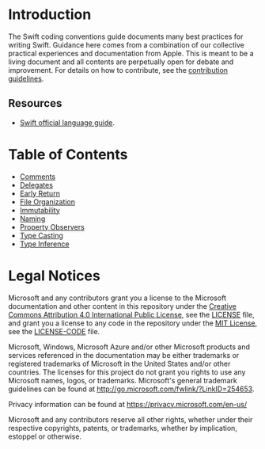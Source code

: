 # Introduction

The Swift coding conventions guide documents many best practices for writing Swift. Guidance here comes from a combination of our collective practical experiences and documentation from Apple. This is meant to be a living document and all contents are perpetually open for debate and improvement. For details on how to contribute, see the [contribution guidelines](CONTRIBUTING.md).

## Resources 

- [Swift official language guide](https://docs.swift.org/swift-book/LanguageGuide/TheBasics.html).

# Table of Contents

* [Comments](Comments.md)
* [Delegates](Delegates.md)
* [Early Return](EarlyReturn.md)
* [File Organization](FileOrganization.md)
* [Immutability](Immutability.md)
* [Naming](Naming.md)
* [Property Observers](PropertyObservers.md)
* [Type Casting](TypeCasting.md)
* [Type Inference](TypeInference.md)

# Legal Notices

Microsoft and any contributors grant you a license to the Microsoft documentation and other content
in this repository under the [Creative Commons Attribution 4.0 International Public License](https://creativecommons.org/licenses/by/4.0/legalcode),
see the [LICENSE](LICENSE) file, and grant you a license to any code in the repository under the [MIT License](https://opensource.org/licenses/MIT), see the
[LICENSE-CODE](LICENSE-CODE) file.

Microsoft, Windows, Microsoft Azure and/or other Microsoft products and services referenced in the documentation
may be either trademarks or registered trademarks of Microsoft in the United States and/or other countries.
The licenses for this project do not grant you rights to use any Microsoft names, logos, or trademarks.
Microsoft's general trademark guidelines can be found at http://go.microsoft.com/fwlink/?LinkID=254653.

Privacy information can be found at https://privacy.microsoft.com/en-us/

Microsoft and any contributors reserve all other rights, whether under their respective copyrights, patents,
or trademarks, whether by implication, estoppel or otherwise.
